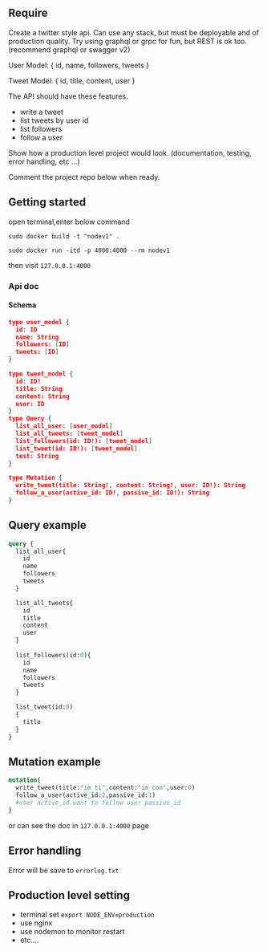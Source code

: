 ## Require
Create a twitter style api. Can use any stack, but must be deployable and of production quality.
Try using graphql or grpc for fun, but REST is ok too. (recommend graphql or swagger v2)

User Model: { id, name, followers, tweets }

Tweet Model: { id, title, content, user }

The API should have these features.

- write a tweet
- list tweets by user id
- list followers
- follow a user

Show how a production level project would look. (documentation, testing, error handling, etc ...)

Comment the project repo below when ready.


## Getting started 
open terminal,enter below command

`sudo docker build -t "nodev1" .`

`sudo docker run -itd -p 4000:4000 --rm nodev1`

then visit `127.0.0.1:4000`
### Api doc
#### Schema
```json
type user_model {
  id: ID
  name: String
  followers: [ID]
  tweets: [ID]
}

type tweet_model {
  id: ID!
  title: String
  content: String
  user: ID
}
type Query {
  list_all_user: [user_model]
  list_all_tweets: [tweet_model]
  list_followers(id: ID!): [tweet_model]
  list_tweet(id: ID!): [tweet_model]
  test: String
}

type Mutation {
  write_tweet(title: String!, content: String!, user: ID!): String
  follow_a_user(active_id: ID!, passive_id: ID!): String
}
```
## Query example
```graphql
query {
  list_all_user{
    id
    name
    followers
    tweets
  }

  list_all_tweets{
    id
    title
    content
    user
  }
  
  list_followers(id:0){
    id
    name
    followers
    tweets
  }

  list_tweet(id:0)
  {
    title
  }
}
```
## Mutation example
```graphql
mutation{
  write_tweet(title:"im ti",content:"im con",user:0)
  follow_a_user(active_id:2,passive_id:1)
  #user active_id want to follow user passive_id
}
```
or can see the doc in `127.0.0.1:4000` page
## Error handling
Error will be save to `errorlog.txt`
## Production level setting
- terminal set `export NODE_ENV=production`
- use nginx
- use nodemon to monitor restart
- etc....